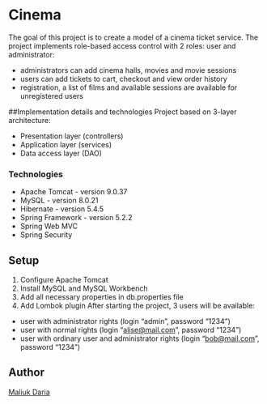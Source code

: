 # Cinema 
The goal of this project is to create a model of a cinema ticket service. The project implements role-based access control with 2 roles: user and administrator:
 - administrators can add cinema halls, movies and movie sessions
 - users can add tickets to cart, checkout and view order history
 - registration, a list of films and available sessions are available for unregistered users

##Implementation details and technologies
Project based on 3-layer architecture:
- Presentation layer (controllers)
- Application layer (services)
- Data access layer (DAO)

### Technologies
* Apache Tomcat - version 9.0.37
* MySQL - version 8.0.21
* Hibernate - version 5.4.5
* Spring Framework - version 5.2.2
* Spring Web MVC
* Spring Security

## Setup
1. Configure Apache Tomcat 
2. Install MySQL and MySQL Workbench
3. Add all necessary properties in db.properties file 
4. Add Lombok plugin 
After starting the project, 3 users will be available:
- user with administrator rights (login “admin”, password “1234”)
- user with normal rights (login “alise@mail.com”, password “1234”)
- user with ordinary user and administrator rights (login “bob@mail.com”, password “1234”)

## Author
[Maliuk Daria](https://github.com/MaliukDaria)
